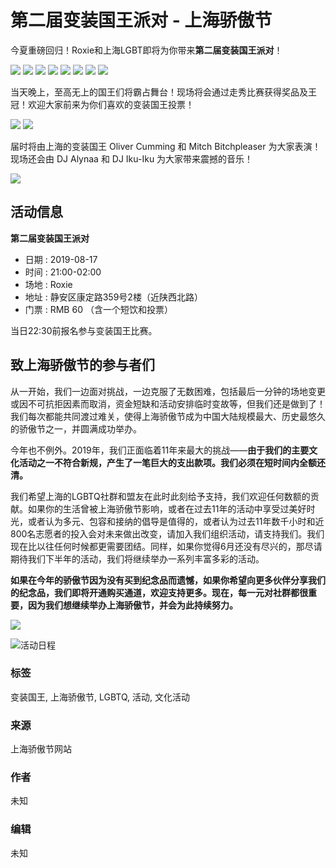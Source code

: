 # 第二届变装国王派对 - 上海骄傲节

今夏重磅回归！Roxie和上海LGBT即将为你带来**第二届变装国王派对**！

[![](http://shpride.com/wp-content/uploads/2019/08/20190808-2-400x265.png)](http://shpride.com/wp-content/uploads/2019/08/20190808-2.png)
[![](http://shpride.com/wp-content/uploads/2019/08/20190808-3.png)](http://shpride.com/wp-content/uploads/2019/08/20190808-3.png)
[![](http://shpride.com/wp-content/uploads/2019/08/20190808-4-1.png)](http://shpride.com/wp-content/uploads/2019/08/20190808-4-1.png)
[![](http://shpride.com/wp-content/uploads/2019/08/20190808-5-2.png)](http://shpride.com/wp-content/uploads/2019/08/20190808-5-2.png)
[![](http://shpride.com/wp-content/uploads/2019/08/20190808-6-1.png)](http://shpride.com/wp-content/uploads/2019/08/20190808-6-1.png)
[![](http://shpride.com/wp-content/uploads/2019/08/20190808-7.png)](http://shpride.com/wp-content/uploads/2019/08/20190808-7.png)
[![](http://shpride.com/wp-content/uploads/2019/08/20190808-8.png)](http://shpride.com/wp-content/uploads/2019/08/20190808-8.png)
[![](http://shpride.com/wp-content/uploads/2019/08/20190808-9.png)](http://shpride.com/wp-content/uploads/2019/08/20190808-9.png)

当天晚上，至高无上的国王们将霸占舞台！现场将会通过走秀比赛获得奖品及王冠！欢迎大家前来为你们喜欢的变装国王投票！

[![](http://shpride.com/wp-content/uploads/2019/08/20190808-10-400x267.png)](http://shpride.com/wp-content/uploads/2019/08/20190808-10.png) 
[![](http://shpride.com/wp-content/uploads/2019/08/20190808-11-400x267.png)](http://shpride.com/wp-content/uploads/2019/08/20190808-11.png)

届时将由上海的变装国王 Oliver Cumming 和 Mitch Bitchpleaser 为大家表演！现场还会由 DJ Alynaa 和 DJ Iku-Iku 为大家带来震撼的音乐！

[![](http://shpride.com/wp-content/uploads/2019/08/20190808-12-400x267.png)](http://shpride.com/wp-content/uploads/2019/08/20190808-12.png)

## 活动信息

**第二届变装国王派对**

- 日期 : 2019-08-17
- 时间 : 21:00-02:00
- 场地 : Roxie
- 地址 : 静安区康定路359号2楼（近陕西北路）
- 门票 : RMB 60 （含一个短饮和投票）

当日22:30前报名参与变装国王比赛。

## 致上海骄傲节的参与者们

从一开始，我们一边面对挑战，一边克服了无数困难，包括最后一分钟的场地变更或因不可抗拒因素而取消，资金短缺和活动安排临时变故等，但我们还是做到了！我们每次都能共同渡过难关，使得上海骄傲节成为中国大陆规模最大、历史最悠久的骄傲节之一，并圆满成功举办。

今年也不例外。2019年，我们正面临着11年来最大的挑战——**由于我们的主要文化活动之一不符合新规，产生了一笔巨大的支出款项。我们必须在短时间内全额还清。**

我们希望上海的LGBTQ社群和盟友在此时此刻给予支持，我们欢迎任何数额的贡献。如果你的生活曾被上海骄傲节影响，或者在过去11年的活动中享受过美好时光，或者认为多元、包容和接纳的倡导是值得的，或者认为过去11年数千小时和近800名志愿者的投入会对未来做出改变，请加入我们组织活动，请支持我们。我们现在比以往任何时候都更需要团结。同样，如果你觉得6月还没有尽兴的，那尽请期待我们下半年的活动，我们将继续举办一系列丰富多彩的活动。

**如果在今年的骄傲节因为没有买到纪念品而遗憾，如果你希望向更多伙伴分享我们的纪念品，我们即将开通购买通道，欢迎支持更多。现在，每一元对社群都很重要，因为我们想继续举办上海骄傲节，并会为此持续努力。**

[![](http://shpride.com/wp-content/uploads/2019/03/slogan2019.gif)](http://shpride.com/wp-content/uploads/2019/03/slogan2019.gif)

![活动日程](https://shpride.com/wp-content/uploads/2020/02/Pride12_website_schedule_CH.jpg)

### 标签
变装国王, 上海骄傲节, LGBTQ, 活动, 文化活动

### 来源
上海骄傲节网站

### 作者
未知

### 编辑
未知